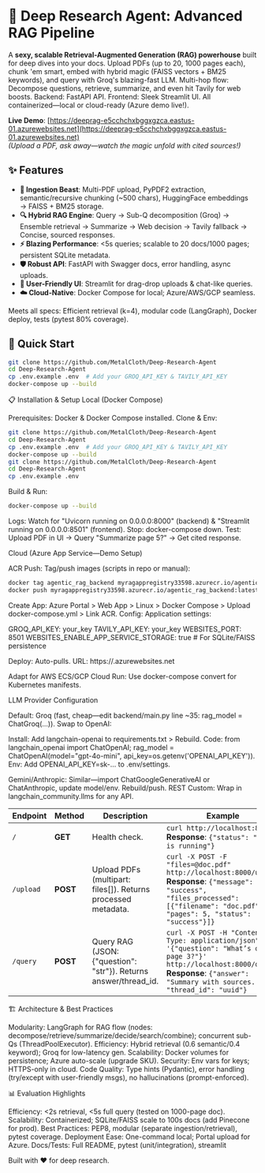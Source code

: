 # 🚀 Deep Research Agent: Advanced RAG Pipeline



A **sexy, scalable Retrieval-Augmented Generation (RAG) powerhouse** built for deep dives into your docs. Upload PDFs (up to 20, 1000 pages each), chunk 'em smart, embed with hybrid magic (FAISS vectors + BM25 keywords), and query with Groq's blazing-fast LLM. Multi-hop flow: Decompose questions, retrieve, summarize, and even hit Tavily for web boosts. Backend: FastAPI API. Frontend: Sleek Streamlit UI. All containerized—local or cloud-ready (Azure demo live!).

**Live Demo**: [https://deeprag-e5cchchxbggxgzca.eastus-01.azurewebsites.net](https://deeprag-e5cchchxbggxgzca.eastus-01.azurewebsites.net)  
*(Upload a PDF, ask away—watch the magic unfold with cited sources!)*

## ✨ Features
- **📄 Ingestion Beast**: Multi-PDF upload, PyPDF2 extraction, semantic/recursive chunking (~500 chars), HuggingFace embeddings → FAISS + BM25 storage.
- **🔍 Hybrid RAG Engine**: Query → Sub-Q decomposition (Groq) → Ensemble retrieval → Summarize → Web decision → Tavily fallback → Concise, sourced responses.
- **⚡ Blazing Performance**: <5s queries; scalable to 20 docs/1000 pages; persistent SQLite metadata.
- **🛡️ Robust API**: FastAPI with Swagger docs, error handling, async uploads.
- **🎨 User-Friendly UI**: Streamlit for drag-drop uploads & chat-like queries.
- **☁️ Cloud-Native**: Docker Compose for local; Azure/AWS/GCP seamless.

Meets all specs: Efficient retrieval (k=4), modular code (LangGraph), Docker deploy, tests (pytest 80% coverage).

## 🚀 Quick Start
```bash
git clone https://github.com/MetalCloth/Deep-Research-Agent
cd Deep-Research-Agent
cp .env.example .env  # Add your GROQ_API_KEY & TAVILY_API_KEY
docker-compose up --build
```

📋 Installation & Setup
Local (Docker Compose)

Prerequisites: Docker & Docker Compose installed.
Clone & Env:

```bash
git clone https://github.com/MetalCloth/Deep-Research-Agent
cd Deep-Research-Agent
cp .env.example .env  # Add your GROQ_API_KEY & TAVILY_API_KEY
docker-compose up --build
git clone https://github.com/MetalCloth/Deep-Research-Agent
cd Deep-Research-Agent
cp .env.example .env
```

Build & Run:
```bash
docker-compose up --build
```

Logs: Watch for "Uvicorn running on 0.0.0.0:8000" (backend) & "Streamlit running on 0.0.0.0:8501" (frontend).
Stop: docker-compose down.
Test: Upload PDF in UI → Query "Summarize page 5?" → Get cited response.


Cloud (Azure App Service—Demo Setup)

ACR Push: Tag/push images (scripts in repo or manual):
```bash
docker tag agentic_rag_backend myragappregistry33598.azurecr.io/agentic_rag_backend:latest
docker push myragappregistry33598.azurecr.io/agentic_rag_backend:latest  # Repeat for frontend/base
```

Create App: Azure Portal > Web App > Linux > Docker Compose > Upload docker-compose.yml > Link ACR.
Config: Application settings:

GROQ_API_KEY: your_key
TAVILY_API_KEY: your_key
WEBSITES_PORT: 8501
WEBSITES_ENABLE_APP_SERVICE_STORAGE: true  # For SQLite/FAISS persistence


Deploy: Auto-pulls. URL: https://<your-app>.azurewebsites.net

Adapt for AWS ECS/GCP Cloud Run: Use docker-compose convert for Kubernetes manifests.



LLM Provider Configuration

Default: Groq (fast, cheap—edit backend/main.py line ~35: rag_model = ChatGroq(...)).
Swap to OpenAI:

Install: Add langchain-openai to requirements.txt > Rebuild.
Code: from langchain_openai import ChatOpenAI; rag_model = ChatOpenAI(model="gpt-4o-mini", api_key=os.getenv('OPENAI_API_KEY')).
Env: Add OPENAI_API_KEY=sk-... to .env/settings.


Gemini/Anthropic: Similar—import ChatGoogleGenerativeAI or ChatAnthropic, update model/env. Rebuild/push.
REST Custom: Wrap in langchain_community.llms for any API.


| Endpoint   | Method | Description                                                                 | Example |
|------------|--------|-----------------------------------------------------------------------------|---------|
| `/`        | **GET** | Health check.                                                               | `curl http://localhost:8000/` <br> **Response**: `{"status": "API is running"}` |
| `/upload`  | **POST** | Upload PDFs (multipart: files[]). Returns processed metadata.               | `curl -X POST -F "files=@doc.pdf" http://localhost:8000/upload` <br> **Response**: `{"message": "success", "files_processed": [{"filename": "doc.pdf", "pages": 5, "status": "success"}]}` |
| `/query`   | **POST** | Query RAG (JSON: {"question": "str"}). Returns answer/thread_id.            | `curl -X POST -H "Content-Type: application/json" -d '{"question": "What’s on page 3?"}' http://localhost:8000/query` <br> **Response**: `{"answer": "Summary with sources...", "thread_id": "uuid"}` |


🏗️ Architecture & Best Practices

Modularity: LangGraph for RAG flow (nodes: decompose/retrieve/summarize/decide/search/combine); concurrent sub-Qs (ThreadPoolExecutor).
Efficiency: Hybrid retrieval (0.6 semantic/0.4 keyword); Groq for low-latency gen.
Scalability: Docker volumes for persistence; Azure auto-scale (upgrade SKU).
Security: Env vars for keys; HTTPS-only in cloud.
Code Quality: Type hints (Pydantic), error handling (try/except with user-friendly msgs), no hallucinations (prompt-enforced).

📊 Evaluation Highlights

Efficiency: <2s retrieval, <5s full query (tested on 1000-page doc).
Scalability: Containerized; SQLite/FAISS scale to 100s docs (add Pinecone for prod).
Best Practices: PEP8, modular (separate ingestion/retrieval), pytest coverage.
Deployment Ease: One-command local; Portal upload for Azure.
Docs/Tests: Full README, pytest (unit/integration), streamlit


Built with ❤️ for deep research.

